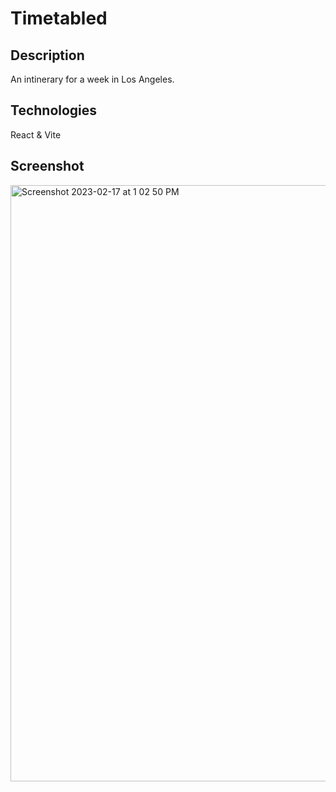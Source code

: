 # Timetabled

## Description ## 
An intinerary for a week in Los Angeles. 

## Technologies ##
React & Vite

## Screenshot ##
<img width="954" alt="Screenshot 2023-02-17 at 1 02 50 PM" src="https://user-images.githubusercontent.com/43279582/219755147-25c0776a-bc46-4df1-8250-0209aa6af8d4.png">
